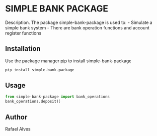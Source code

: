 # SIMPLE BANK PACKAGE

Description. 
The package simple-bank-package is used to:
	- Simulate a simple bank system
	- There are bank operation functions and account register functions

## Installation

Use the package manager [pip](https://pip.pypa.io/en/stable/) to install simple-bank-package

```bash
pip install simple-bank-package
```

## Usage

```python
from simple-bank-package import bank_operations
bank_operations.deposit()
```

## Author
Rafael Alves

